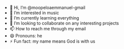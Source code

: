 - 👋 Hi, I’m @moopeloaemmanuel-gmail
- 👀 I’m interested in music
- 🌱 I’m currently learning everything
- 💞️ I’m looking to collaborate on any interesting projects
- 📫 How to reach me through my email
- 😄 Pronouns: he
- ⚡ Fun fact: my name means God is with us

<!---
moopeloaemmanuel-gmail/moopeloaemmanuel-gmail is a ✨ special ✨ repository because its `README.md` (this file) appears on your GitHub profile.
You can click the Preview link to take a look at your changes.
--->

